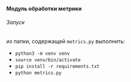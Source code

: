 #### Модуль обработки метрики
###### Запуск

из папки, содержащей `metrics.py` выполнить:
- `python3 -m venv venv`
- `source venv/bin/activate`
- `pip install -r requirements.txt`
- `python metrics.py`
